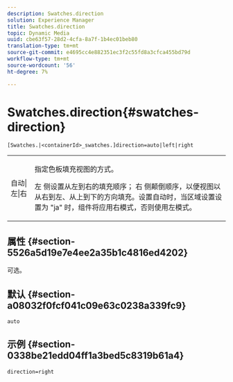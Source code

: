 ```yaml
---
description: Swatches.direction
solution: Experience Manager
title: Swatches.direction
topic: Dynamic Media
uuid: cbe63f57-28d2-4cfa-8a7f-1b4ec01beb80
translation-type: tm+mt
source-git-commit: e4695cc4e882351ec3f2c55fd8a3cfca455bd79d
workflow-type: tm+mt
source-wordcount: '56'
ht-degree: 7%

---
```



# Swatches.direction{#swatches-direction}

`[Swatches.|<containerId>_swatches.]direction=auto|left|right`

<table id="table_8DA8AC17A6FB4EC09DC9384B812D841C"> 
 <tbody> 
  <tr> 
   <td colname="col1"> <p> <span class="codeph"> 自动|左|右  </span> </p> </td> 
   <td colname="col2"> <p> 指定色板填充视图的方式。 </p> <p> <span class="codeph"> 左 </span> 侧设置从左到右的填充顺序； <span class="codeph"> 右 </span> 侧颠倒顺序，以便视图以从右到左、从上到下的方向填充。设置<span class="codeph">自动</span>时，当区域设置设置为<span class="codeph"> "ja" </span>时，组件将应用右模式，否则使用左模式。 </p> </td> 
  </tr> 
 </tbody> 
</table>

## 属性 {#section-5526a5d19e7e4ee2a35b1c4816ed4202}

可选。

## 默认 {#section-a08032f0fcf041c09e63c0238a339fc9}

`auto`

## 示例 {#section-0338be21edd04ff1a3bed5c8319b61a4}

`direction=right`
